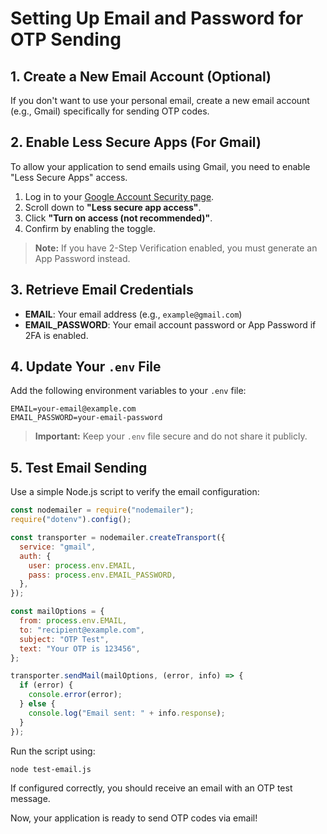 # Setting Up Email and Password for OTP Sending

## 1. Create a New Email Account (Optional)

If you don't want to use your personal email, create a new email account (e.g., Gmail) specifically for sending OTP codes.

## 2. Enable Less Secure Apps (For Gmail)

To allow your application to send emails using Gmail, you need to enable "Less Secure Apps" access.

1. Log in to your [Google Account Security page](https://myaccount.google.com/security).
2. Scroll down to **"Less secure app access"**.
3. Click **"Turn on access (not recommended)"**.
4. Confirm by enabling the toggle.

> **Note:** If you have 2-Step Verification enabled, you must generate an App Password instead.

## 3. Retrieve Email Credentials

- **EMAIL**: Your email address (e.g., `example@gmail.com`)
- **EMAIL_PASSWORD**: Your email account password or App Password if 2FA is enabled.

## 4. Update Your `.env` File

Add the following environment variables to your `.env` file:

```env
EMAIL=your-email@example.com
EMAIL_PASSWORD=your-email-password
```

> **Important:** Keep your `.env` file secure and do not share it publicly.

## 5. Test Email Sending

Use a simple Node.js script to verify the email configuration:

```javascript
const nodemailer = require("nodemailer");
require("dotenv").config();

const transporter = nodemailer.createTransport({
  service: "gmail",
  auth: {
    user: process.env.EMAIL,
    pass: process.env.EMAIL_PASSWORD,
  },
});

const mailOptions = {
  from: process.env.EMAIL,
  to: "recipient@example.com",
  subject: "OTP Test",
  text: "Your OTP is 123456",
};

transporter.sendMail(mailOptions, (error, info) => {
  if (error) {
    console.error(error);
  } else {
    console.log("Email sent: " + info.response);
  }
});
```

Run the script using:

```bash
node test-email.js
```

If configured correctly, you should receive an email with an OTP test message.

Now, your application is ready to send OTP codes via email!
